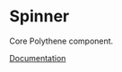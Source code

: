 # Spinner

Core Polythene component.

[Documentation](https://github.com/ArthurClemens/polythene/tree/master/docs/components/spinner.md)
